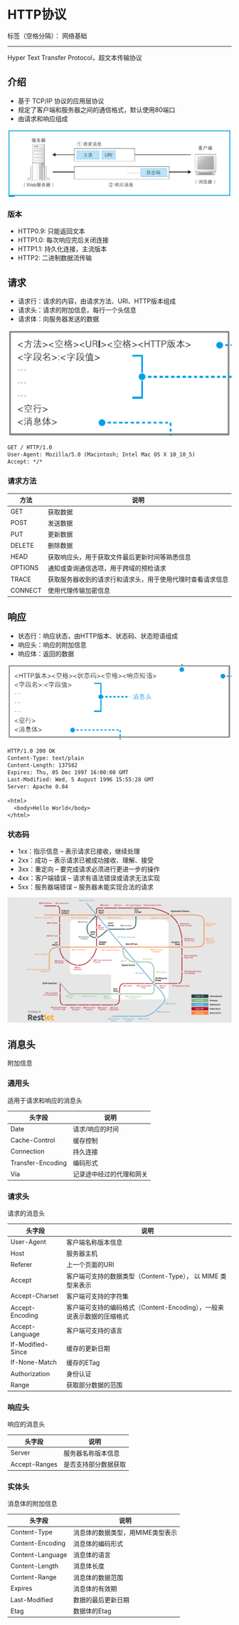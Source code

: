 # HTTP协议

标签（空格分隔）： 网络基础

---

Hyper Text Transfer Protocol，超文本传输协议

## 介绍

* 基于 TCP/IP 协议的应用层协议
* 规定了客户端和服务器之间的通信格式，默认使用80端口
* 由请求和响应组成

![HTTP协议](https://raw.githubusercontent.com/wchaochao/images/master/gitbook-network-base/http-protocol.png)

### 版本

* HTTP0.9: 只能返回文本
* HTTP1.0: 每次响应完后关闭连接
* HTTP1.1: 持久化连接，主流版本
* HTTP2: 二进制数据流传输

## 请求

* 请求行：请求的内容，由请求方法、URI、HTTP版本组成
* 请求头：请求的附加信息，每行一个头信息
* 请求体：向服务器发送的数据

![HTTP请求](https://raw.githubusercontent.com/wchaochao/images/master/gitbook-network-base/http-request.png)

```
GET / HTTP/1.0
User-Agent: Mozilla/5.0 (Macintosh; Intel Mac OS X 10_10_5)
Accept: */*
```

### 请求方法

| 方法 | 说明 |
| --- | --- |
| GET | 获取数据 |
| POST | 发送数据 |
| PUT | 更新数据 |
| DELETE | 删除数据 |
| HEAD | 获取响应头，用于获取文件最后更新时间等熟悉信息 |
| OPTIONS | 通知或查询通信选项，用于跨域的预检请求 |
| TRACE | 获取服务器收到的请求行和请求头，用于使用代理时查看请求信息 |
| CONNECT | 使用代理传输加密信息 |

## 响应

* 状态行：响应状态，由HTTP版本、状态码、状态短语组成
* 响应头：响应的附加信息
* 响应体：返回的数据

![HTTP响应](https://raw.githubusercontent.com/wchaochao/images/master/gitbook-network-base/http-response.png)

```
HTTP/1.0 200 OK
Content-Type: text/plain
Content-Length: 137582
Expires: Thu, 05 Dec 1997 16:00:00 GMT
Last-Modified: Wed, 5 August 1996 15:55:28 GMT
Server: Apache 0.84

<html>
  <body>Hello World</body>
</html>
```

### 状态码

* 1xx：指示信息 – 表示请求已接收，继续处理
* 2xx：成功 – 表示请求已被成功接收、理解、接受
* 3xx：重定向 – 要完成请求必须进行更进一步的操作
* 4xx：客户端错误 – 请求有语法错误或请求无法实现
* 5xx：服务器端错误 – 服务器未能实现合法的请求

![状态码](https://raw.githubusercontent.com/wchaochao/images/master/gitbook-network-base/http-status.png)

## 消息头

附加信息

### 通用头

适用于请求和响应的消息头

| 头字段 | 说明 |
| --- | --- |
| Date | 请求/响应的时间 |
| Cache-Control | 缓存控制 |
| Connection | 持久连接 |
| Transfer-Encoding | 编码形式 |
| Via | 记录途中经过的代理和网关 |

### 请求头

请求的消息头

| 头字段 | 说明 |
| --- | --- |
| User-Agent | 客户端名称版本信息 |
| Host | 服务器主机 |
| Referer | 上一个页面的URI |
| Accept | 客户端可支持的数据类型（Content-Type）， 以 MIME 类型来表示 |
| Accept-Charset | 客户端可支持的字符集 |
| Accept-Encoding | 客户端可支持的编码格式（Content-Encoding），一般来说表示数据的压缩格式 |
| Accept-Language | 客户端可支持的语言 |
| If-Modified-Since | 缓存的更新日期 |
| If-None-Match | 缓存的ETag |
| Authorization | 身份认证 |
| Range | 获取部分数据的范围 |

### 响应头

响应的消息头

| 头字段 | 说明 |
| --- | --- |
| Server | 服务器名称版本信息 |
| Accept-Ranges | 是否支持部分数据获取 |

### 实体头

消息体的附加信息

| 头字段 | 说明 |
| --- | --- |
| Content-Type | 消息体的数据类型，用MIME类型表示 |
| Content-Encoding | 消息体的编码形式 |
| Content-Language | 消息体的语言 |
| Content-Length | 消息体长度 |
| Content-Range | 消息体的数据范围 |
| Expires | 消息体的有效期 |
| Last-Modified | 数据的最后更新日期 |
| Etag | 数据体的Etag |
